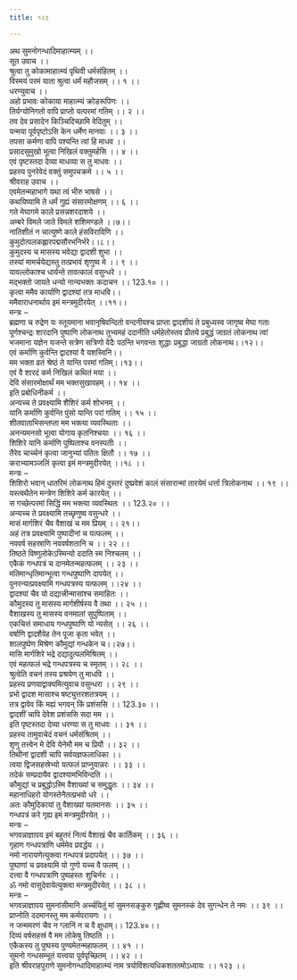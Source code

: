 ```yaml
---
title: १२३

---
```

अथ सुमनोगन्धादिमाहात्म्यम् ।।  
सूत उवाच ।।  
श्रुत्वा तु कोकामाहात्म्यं पृथिवी धर्मसंहितम् ।।  
विस्मयं परमं याता श्रुत्वा धर्मं महौजसम् ।। १ ।।  
धरण्युवाच ।।  
अहो प्रभावः कोकाया माहात्म्यं क्रोडरूपिणः ।।  
तिर्यग्योनिगतो वापि प्राप्तो यत्परमां गतिम् ।। २ ।।  
तव देव प्रसादेन किञ्चिदिच्छामि वेदितुम् ।।  
यन्मया पूर्वपृष्टोऽसि केन धर्मेण मानवाः ।। ३ ।।  
तपसा कर्मणा वापि पश्यन्ति त्वां हि माधव ।।  
प्रसादसुमुखो भूत्वा निखिलं वक्तुमर्हसि ।। ४ ।।  
एवं पृष्टस्तदा देव्या माधव्या स तु माधवः ।।  
प्रहस्य पुनरेवेदं वक्तुं समुपचक्रमे ।। ५ ।।  
श्रीवराह उवाच ।।  
एवमेतन्महाभागे यथा त्वं भीरु भाषसे ।।  
कथयिष्यामि ते धर्मं गुह्यं संसारमोक्षणम् ।। ६ ।।  
गते मेघागमे काले प्रसन्नशरदाशये ।।  
अम्बरे विमले जाते विमले शशिमण्डले ।।७।।  
नातिशीतं न चात्युष्णे काले हंसविराविणि ।।  
कुमुदोत्पलकह्लारपद्मसौरभनिर्भरे।।८।।  
कुमुदस्य च मासस्य भवेद्या द्वादशी शुभा ।।  
तस्यां मामर्चयेद्यस्तु तत्प्रभावं शृणुष्व मे ।। ९ ।।  
यावल्लोकाश्च धार्यन्ते तावत्कालं वसुन्धरे ।।  
मद्भक्तो जायते धन्यो नान्यभक्तः कदाचन ।। 123.१० ।।  
कृत्वा ममैव कार्याणि द्वादश्यां तत्र माधवि।।  
ममैवाराधनार्थाय इमं मन्त्रमुदीरयेत् ।।११।।  
मन्त्रः –  
ब्रह्मणा च रुद्रेण यः स्तूयमाना भवानृषिवन्दितो वन्दनीयश्च प्राप्ता द्वादशीयं ते प्रबुध्यस्व जागृष्व मेघा गताः पूर्णश्चन्द्रः शारदानि पुष्पाणि लोकनाथ तुभ्यमहं ददानीति धर्महेतोस्तव प्रीतये प्रबुद्धं जाग्रतं लोकनाथ त्वां भजमाना यज्ञेन यजन्ते सत्रेण सत्रिणो वेदैः पठन्ति भगवन्तः शुद्धाः प्रबुद्धा जाग्रतो लोकनाथ।।१२।।  
एवं कर्माणि कुर्वन्ति द्वादश्यां वै यशस्विनि।।  
मम भक्ता व्रतं श्रेष्ठं ते यान्ति परमां गतिम्।।१३।।  
एवं वै शारदं कर्म निखिलं कथितं मया ।।  
देवि संसारमोक्षार्थं मम भक्तसुखावहम् ।। १४ ।।  
इति प्रबोधिनीकर्म ।।  
अन्यच्च ते प्रवक्ष्यामि शैशिरं कर्म शोभनम् ।।  
यानि कर्माणि कुर्वन्ति पुंसो यान्ति परां गतिम् ।। १५ ।।  
शीतवाताभिसन्तप्ता मम भक्त्या व्यवस्थिताः ।।  
अनन्यमनसो भूत्वा योगाय कृतनिश्चयाः ।। १६ ।।  
शिशिरे यानि कर्माणि पुष्पिताश्च वनस्पतीः ।।  
तैरेव चार्च्चनं कृत्वा जानुभ्यां पतितः क्षितौ ।। १७ ।।  
कराभ्यामञ्जलिं कृत्वा इमं मन्त्रमुदीरयेत् ।।१८ ।।  
मन्त्रः –  
शिशिरो भवान् धातरिमं लोकनाथ हिमं दुस्तरं दुष्प्रवेशं कालं संसारान्मां तारयेमं धर्त्ता त्रिलोकनाथ ।। १९ ।।  
यस्त्वथैतेन मन्त्रेण शिशिरे कर्म कारयेत् ।।  
स गच्छेत्परमां सिद्धिं मम भक्त्या व्यवस्थितः ।। 123.२० ।।  
अन्यच्च ते प्रवक्ष्यामि तच्छृणुष्व वसुन्धरे ।।  
मासं मार्गशिरं चैव वैशाखं च मम प्रियम् ।। २१।।  
अहं तत्र प्रवक्ष्यामि पुष्पादीनां च यत्फलम् ।।  
नववर्ष सहस्राणि नववर्षशतानि च ।। २२ ।।  
तिष्ठते विष्णुलोकेऽस्मिन्यो ददाति स्म निश्चलम् ।।  
एकैकं गन्धपत्रं च दानमेतन्महत्फलम् ।। २३ ।।  
मतिमान्धृतिमान्भूत्वा गन्धपुष्पाणि दापयेत् ।।  
पुनरन्यत्प्रवक्ष्यामि गन्धपत्रस्य यत्फलम् ।।२४ ।।  
द्वादश्यां चैव यो दद्यात्त्रीन्मासांश्च समाहितः ।।  
कौमुदस्य तु मासस्य मार्गशीर्षस्य वै तथा ।। २५ ।।  
वैशाखस्य तु मासस्य वनमालां सुपुष्पिताम् ।।  
एकचित्तं समाधाय गन्धपुष्पाणि यो न्यसेत् ।। २६ ।।  
वर्षाणि द्वादशैवेह तेन पूजा कृता भवेत् ।।  
शालपुष्पेण मिश्रेण कौमुद्यां गन्धकेन च।।२७।।  
मासि मार्गशिरे भद्रे दद्यादुत्पलमिश्रितम् ।।  
एवं महत्फलं भद्रे गन्धपत्रस्य च स्मृतम् ।। २८ ।।  
श्रुत्वेति वचनं तस्य प्रश्रयेण तु माधवि ।।  
प्रहस्य प्रणयाद्वाक्यमित्युवाच वसुन्धरा ।। २९ ।।  
प्रभो द्वादश मासाश्च षष्ट्युत्तरशतत्रयम् ।।  
तत्र द्वावेव किं मह्यं भगवन् किं प्रशंससि ।। 123.३० ।।  
द्वादशीं चापि देवेश प्रशंससि सदा मम ।।  
इति पृष्टस्तदा देव्या धरण्या स तु माधवः ।। ३१ ।।  
प्रहस्य तामुवाचेदं वचनं धर्मसंश्रितम् ।।  
शृणु तत्त्वेन मे देवि येनेमौ मम च प्रियौ ।। ३२ ।।  
तिथीनां द्वादशी चापि सर्वयज्ञफलाधिका ।।  
त्वया द्विजसहस्रेभ्यो यत्फलं प्राप्नुयान्नरः ।। ३३ ।।  
तदेकं सम्प्रदायैव द्वादश्यामभिविन्दति ।।  
कौमुद्यां च प्रबुद्धोऽस्मि वैशाख्यां च समुद्धृतः ।। ३४ ।।  
महानाधिहरो योगस्तेनैतत्प्रभवो धरे ।।  
अतः कौमुदिकायां तु वैशाख्यां यतमानसः ।। ३५ ।।  
गन्धपत्रं करे गृह्य इमं मन्त्रमुदीरयेत् ।।  
मन्त्रः –  
भगवन्नाज्ञापय इमं बहुतरं नित्यं वैशाखं चैव कार्तिकम् ।। ३६ ।।  
गृहाण गन्धपत्राणि धर्ममेव प्रवर्द्धय ।।  
नमो नारायणेत्युक्त्वा गन्धपत्रं प्रदापयेत् ।। ३७ ।।  
पुष्पाणां च प्रवक्ष्यामि यो गुणो यच्च वै फलम् ।।  
दत्त्वा वै गन्धपत्राणि पुष्पहस्तः शुचिर्नरः ।।  
ॐ नमो वासुदेवायेत्युक्त्वा मन्त्रमुदीरयेत् ।। ३८ ।।  
मन्त्रः –  
भगवन्नाज्ञापय सुमनांसीमानि अर्च्चयितुं मां सुमनसङ्कुरु गृह्णीष्व सुमनस्कं देव सुगन्धेन ते नमः ।। ३९ ।।  
प्राप्नोति ददमानस्तु मम कर्मपरायणः ।।  
न जन्ममरणं चैव न ग्लानिं न च वै क्षुधाम्।। 123.४०।।  
दिव्यं वर्षसहस्रं वै मम लोकेषु तिष्ठति ।।  
एकैकस्य तु पुष्पस्य पुण्यमेतन्महाफलम् ।। ४१ ।।  
सुमनो गन्धसम्भूतं यत्त्वया पूर्वपृच्छितम् ।। ४२ ।।  
इति श्रीवराहपुराणे सुमनोगन्धादिमाहात्म्यं नाम त्रयोविंशत्यधिकशततमोऽध्यायः ।। १२३ ।।